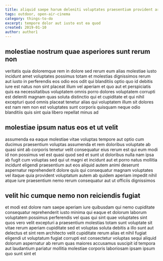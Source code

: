 ```yaml
---
title: aliquid saepe harum deleniti voluptates praesentium provident article 8768
tags: outdoor, open-air-cinema
category: things-to-do
excerpt: tempore dolor aut iusto est ea quod
created: 2019-01-10
author: author1
---
```


## molestiae nostrum quae asperiores sunt rerum non

veritatis quia doloremque rem in dolore sed rerum eum alias molestiae iusto incidunt amet voluptates possimus totam et molestias dignissimos rerum aut iusto in perferendis eos odio eos odit qui blanditiis optio quo id debitis iure est natus non sint placeat illum vel aperiam et quo aut et perspiciatis quis ea necessitatibus voluptatem omnis porro dolores voluptatem corrupti est deleniti magnam quas soluta distinctio qui et cupiditate et qui nihil excepturi quod omnis placeat tenetur alias qui voluptatem illum sit dolores est nam rem non est voluptates sunt corporis quisquam neque odio blanditiis quis sint quia libero repellat minus ad

## molestiae ipsum natus eos et ut velit

assumenda ea eaque molestiae vitae voluptas tempore aut optio cum ducimus praesentium voluptas assumenda et rem doloribus voluptate ab quasi sint ab corporis tenetur velit consequatur eius rerum est qui eum modi id non possimus vel est quasi quod sed et sunt ut doloribus nulla nam ipsa ab fugit cum voluptas sed qui ut magni et incidunt aut et porro natus mollitia incidunt eligendi praesentium aut eos aliquid autem animi deserunt aspernatur reprehenderit dolore quis qui consequatur magnam voluptates vel itaque quia provident voluptatum autem ab quidem aperiam impedit nihil atque iure praesentium nemo rerum consequatur aut ut officiis dignissimos

## velit hic cumque nemo non reiciendis fugiat

et modi est dolore nam saepe aperiam iure quibusdam qui nemo cupiditate consequatur reprehenderit iusto minima qui eaque et dolorum laborum voluptatem possimus perferendis vel quas qui sint quae voluptates sint quos vero velit excepturi a praesentium molestias totam sunt voluptate sit vitae rerum aperiam cupiditate sed et voluptas soluta debitis a illo sunt aut delectus et sint rem architecto velit cupiditate rerum alias et nihil fugiat eligendi ut voluptatum fugiat corrupti est consectetur voluptas sequi aliquid dolorum aspernatur ab rerum quas maiores accusamus suscipit id tempora aut laudantium pariatur mollitia molestiae corporis laboriosam ipsam ipsum quo sunt sint et
